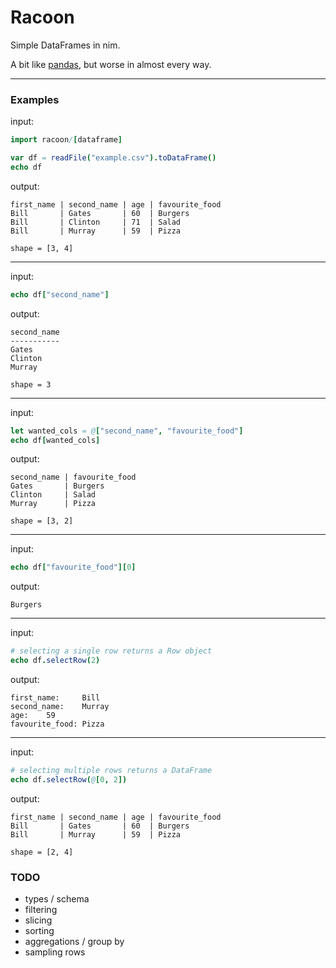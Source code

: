 # Racoon

Simple DataFrames in nim.

A bit like [pandas](https://pandas.pydata.org/), but worse in almost every way.

--------

### Examples

input:
```nim
import racoon/[dataframe]

var df = readFile("example.csv").toDataFrame()
echo df
```
output:
```
first_name | second_name | age | favourite_food
Bill       | Gates       | 60  | Burgers
Bill       | Clinton     | 71  | Salad
Bill       | Murray      | 59  | Pizza

shape = [3, 4]
```

--------

input:
```nim
echo df["second_name"]
```

output:
```
second_name
-----------
Gates
Clinton
Murray

shape = 3
```

-----

input:
```nim
let wanted_cols = @["second_name", "favourite_food"]
echo df[wanted_cols]
```

output:
```
second_name | favourite_food
Gates       | Burgers
Clinton     | Salad
Murray      | Pizza

shape = [3, 2]
```

-----

input:
```nim
echo df["favourite_food"][0]
```

output:
```
Burgers
```
-----
input:
```nim
# selecting a single row returns a Row object
echo df.selectRow(2)
```

output:
```
first_name:     Bill
second_name:    Murray
age:    59
favourite_food: Pizza
```

-----

input:
```nim
# selecting multiple rows returns a DataFrame
echo df.selectRow(@[0, 2])
```

output:
```
first_name | second_name | age | favourite_food
Bill       | Gates       | 60  | Burgers
Bill       | Murray      | 59  | Pizza

shape = [2, 4]
```

### TODO
- types / schema
- filtering
- slicing
- sorting
- aggregations / group by
- sampling rows
